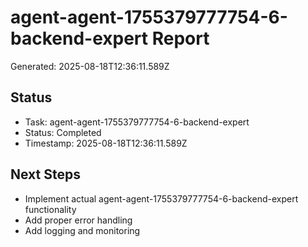 # agent-agent-1755379777754-6-backend-expert Report

Generated: 2025-08-18T12:36:11.589Z

## Status
- Task: agent-agent-1755379777754-6-backend-expert
- Status: Completed
- Timestamp: 2025-08-18T12:36:11.589Z

## Next Steps
- Implement actual agent-agent-1755379777754-6-backend-expert functionality
- Add proper error handling
- Add logging and monitoring
